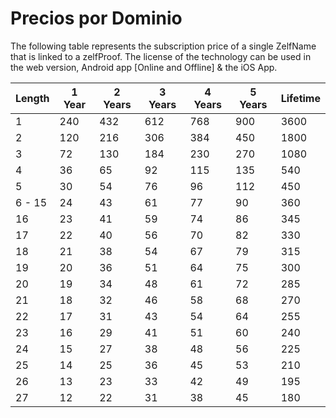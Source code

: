 # Precios por Dominio

The following table represents the subscription price of a single ZelfName that is linked to a zelfProof. The license of the technology can be used in the web version, Android app \[Online and Offline] & the iOS App.

| Length | 1 Year | 2 Years | 3 Years | 4 Years | 5 Years | Lifetime |
| ------ | ------ | ------- | ------- | ------- | ------- | -------- |
| 1      | 240    | 432     | 612     | 768     | 900     | 3600     |
| 2      | 120    | 216     | 306     | 384     | 450     | 1800     |
| 3      | 72     | 130     | 184     | 230     | 270     | 1080     |
| 4      | 36     | 65      | 92      | 115     | 135     | 540      |
| 5      | 30     | 54      | 76      | 96      | 112     | 450      |
| 6 - 15 | 24     | 43      | 61      | 77      | 90      | 360      |
| 16     | 23     | 41      | 59      | 74      | 86      | 345      |
| 17     | 22     | 40      | 56      | 70      | 82      | 330      |
| 18     | 21     | 38      | 54      | 67      | 79      | 315      |
| 19     | 20     | 36      | 51      | 64      | 75      | 300      |
| 20     | 19     | 34      | 48      | 61      | 72      | 285      |
| 21     | 18     | 32      | 46      | 58      | 68      | 270      |
| 22     | 17     | 31      | 43      | 54      | 64      | 255      |
| 23     | 16     | 29      | 41      | 51      | 60      | 240      |
| 24     | 15     | 27      | 38      | 48      | 56      | 225      |
| 25     | 14     | 25      | 36      | 45      | 53      | 210      |
| 26     | 13     | 23      | 33      | 42      | 49      | 195      |
| 27     | 12     | 22      | 31      | 38      | 45      | 180      |
